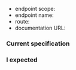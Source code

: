 <!--
  Hello there 👋 If a route specification is not as expected, please fill out
  the questions below. Otherwise remove everything :)
-->

- endpoint scope: <!-- e.g. Users -->
- endpoint name: <!-- e.g. Get the authenticated user -->
- route: <!-- e.g. `GET /user` -->
- documentation URL: <!-- e.g. https://developer.github.com/v3/users/#get-the-authenticated-user -->

### Current specification

<!-- e.g. https://github.com/octokit/routes/blob/90063204eeb08b16bcabd2b8563652197f2819c3/routes/users/get-the-authenticated-user.json#L1-L9 -->

### I expected

<!-- e.g.

<details>
  <summary>params is missing the "foo" option</summary>

```json
{
  "name": "Get the authenticated user",
  "enabledForApps": false,
  "method": "GET",
  "path": "/user",
  "params": [],
  "description": "Lists public and private profile information when authenticated through basic auth or OAuth with the `user` scope.\n\nLists public profile information when authenticated through OAuth without the `user` scope.",
  "documentationUrl": "https://developer.github.com/v3/users/#get-the-authenticated-user"
}
```
</details>

-->

<!-- Let us know if you want to try to fix the problem, we are happy to help. See CONTRIBUTING.md for some helpful instructions -->
